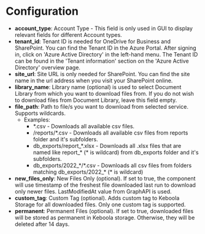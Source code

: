 Configuration
=============

- **account_type**: Account Type - This field is only used in GUI to display relevant fields for different Account types.
- **tenant_id**: Tenant ID is needed for OneDrive for Business and SharePoint. You can find the Tenant ID in the Azure Portal. After signing in, click on 'Azure Active Directory' in the left-hand menu. The Tenant ID can be found in the 'Tenant information' section on the 'Azure Active Directory' overview page.
- **site_url**: Site URL is only needed for SharePoint. You can find the site name in the url address when you visit your SharePoint online.
- **library_name**: Library name (optional) is used to select Document Library from which you want to download files from. If you do not wish to download files from Document Library, leave this field empty.
- **file_path**: Path to file/s you want to download from selected service. Supports wildcards.
     - Examples: 
       - \*.csv - Downloads all available csv files.
       - /reports/\*.csv - Downloads all available csv files from reports folder and it's subfolders.
       - db_exports/report_\*.xlsx - Downloads all .xlsx files that are named like report_\* (\* is wildcard) from db_exports folder and it's subfolders. 
       - db_exports/2022_\*/\*.csv - Downloads all csv files from folders matching db_exports/2022_\* (\* is wildcard) 
- **new_files_only**: New Files Only (optional). If set to true, the component will use timestamp of the freshest file downloaded last run to download only newer files. LastModifiedAt value from GraphAPI is used.
- **custom_tag**: Custom Tag (optional). Adds custom tag to Keboola Storage for all downloaded files. Only one custom tag is supported.
- **permanent**: Permanent Files (optional). If set to true, downloaded files will be stored as permanent in Keboola storage. Otherwise, they will be deleted after 14 days.
